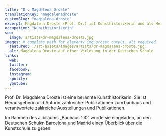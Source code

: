 ```yaml
---
title: "Dr. Magdalena Droste"
translationKey: "magdalenadroste"
customSlug: "magdalena-droste"
excerpt: Magdalena Droste (Prof. Dr.) ist Kunsthistorikerin und als Herausgeberin und Autorin zahlreicher Publikationen zum Bauhaus und verwandter Themen tätig.
occupation: "Kunsthistorikerin"
seo:
  image: artists/dr-magdalena-droste.jpg
images: # complete path for eleventy img srcset output, alt required
  featured: ./src/assets/images/artists/dr-magdalena-droste.jpg
  alt: Magdalena Droste auf einer Vorlesung in der Deutschen Schule
links:
  web:
  twitter:
  facebook:
  instagram:
  spotify:
  youtube:
---
```


Prof. Dr. Magdalena Droste ist eine bekannte Kunsthistorikerin. Sie ist Herausgeberin und Autorin zahlreicher Publikationen zum bauhaus und verantwortete zahlreiche Ausstellungen und Publikationen.

Im Rahmen des Jubiläums „Bauhaus 100“ wurde sie eingeladen, an den Deutschen Schulen Barcelona und Madrid einen Überblick über die Kunstschule zu geben.
